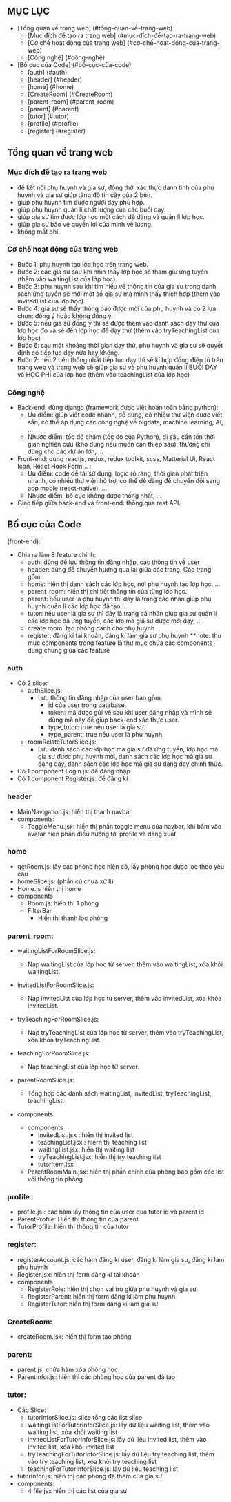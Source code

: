 ## MỤC LỤC

- [Tổng quan về trang web] (#tổng-quan-về-trang-web)
  - [Mục đích để tạo ra trang web] (#mục-đích-để-tạo-ra-trang-web)
  - [Cơ chế hoạt động của trang web] (#cơ-chế-hoạt-động-của-trang-web)
  - [Công nghệ] (#công-nghệ)
- [Bố cục của Code] (#bố-cục-của-code)
  - [auth] (#auth)
  - [header] (#header)
  - [home] (#home)
  - [CreateRoom] (#CreateRoom)
  - [parent_room] (#parent_room)
  - [parent] (#parent)
  - [tutor] (#tutor)
  - [profile] (#profile)
  - [register] (#register)

## Tổng quan về trang web

### Mục đích để tạo ra trang web

- để kết nối phụ huynh và gia sư, đồng thời xác thực danh tính của phụ huynh và gia sư giúp tăng độ tin cậy của 2 bên.
- giúp phụ huynh tìm được người dạy phù hợp.
- giúp phụ huynh quản lí chất lượng của các buổi dạy.
- giúp gia sư tìm được lớp học một cách dễ dàng và quản lí lớp học.
- giúp gia sư bảo vệ quyền lợi của mình về lương.
- không mất phí.

### Cơ chế hoạt động của trang web

* Bước 1: phụ huynh tạo lớp học trên trang web.
* Bước 2: các gia sư sau khi nhìn thấy lớp học sẽ tham giư ứng tuyển (thêm vào waitingList của lớp học).
* Bước 3: phụ huynh sau khi tìm hiểu về thông tin của gia sư trong danh sách ứng tuyển sẽ mời một số gia sư mà mình thấy thích hợp (thêm vào invitedList của lớp học).
* Bước 4: gia sư sẽ thấy thông báo được mời của phụ huynh và có 2 lựa chọn: đồng ý hoặc không đồng ý.
* Bước 5: nếu gia sư đồng ý thì sẽ được thêm vào danh sách dạy thử của lớp học đó và sẽ đến lớp học để dạy thử (thêm vào tryTeachingList của lớp học)
* Bước 6: sau một khoảng thời gian dạy thử, phụ huynh và gia sư sẽ quyết định có tiếp tục dạy nữa hay không.
* Bước 7: nếu 2 bên thống nhất tiếp tục dạy thì sẽ kí hợp đồng điện tử trên trang web và trang web sẽ giúp gia sư và phụ huynh quản lí BUỔI DẠY và HỌC PHÍ của lớp học (thêm vào teachingList của lớp học)

### Công nghệ

- Back-end: dùng django (framework được viết hoàn toàn bằng python):
  - Ưu điểm: giúp viết code nhanh, dễ dùng, có nhiều thư viện được viết sẵn, có thể áp dụng các công nghệ về bigdata, machine learning, AI, ...
  - Nhược điểm: tốc độ chậm (tốc độ của Python), đi sâu cần tốn thời gian nghiên cứu (khó dùng nếu muốn can thiệp sâu), thường chỉ dùng cho các dự án lớn, ...
- Front-end: dùng reactjs, redux, redux toolkit, scss, Matterial Ui,  React Icon, React Hook Form... :
  - Ưu điểm: code dễ tái sử dụng, logic rõ ràng, thời gian phát triển nhanh, có nhiều thư viện hỗ trợ, có thể dễ dàng để chuyển đổi sang app mobie (react-native), ...
  - Nhược điểm: bố cục không được thống nhất, ...
- Giao tiếp giữa back-end và front-end: thông qua rest API.

## Bố cục của Code

(front-end):

- Chia ra làm 8 feature chính:
  - auth: dùng để lưu thông tin đăng nhập, các thông tin về user
  - header: dùng để chuyển hướng qua lại giữa các trang.
    Các trang gồm:
  - home: hiển thị danh sách các lớp học, nơi phụ huynh tạo lớp học, ...
  - parent_room: hiển thị chi tiết thông tin của từng lớp học.
  - parent: nếu user là phụ huynh thì đây là trang các nhân giúp phụ huynh quản lí các lớp học đã tạo, ...
  - tutor: nếu user là gia sư thì đây là trang cá nhân giúp gia sư quản lí các lớp học đã ứng tuyển, các lớp mà gia sư được mời dạy, ...
  - create room: tạo phòng dành cho phụ huynh
  - register: đăng kí tài khoản, đăng kí làm gia sư phụ huynh
**note: thư mục components trong feature là thư mục chứa các components dùng chung giữa các feature
### auth

- Có 2 slice:
  - authSlice.js:
    - Lưu thông tin đăng nhập của user bao gồm:
      - id của user trong database.
      - token: mã được gửi về sau khi user đăng nhập và mình sẽ dùng mã này để giúp back-end xác thực user.
      - type_tutor: true nếu user là gia sư.
      - type_parent: true nếu user là phụ huynh.
  - roomRelateTutorSlice.js:
    - Lưu danh sách các lớp học mà gia sư đã ứng tuyển, lớp học mà gia sư được phụ huynh mời, danh sách các lớp học mà gia sư đang dạy, danh sách các lớp học mà gia sư dang dạy chính thức.
- Có 1 component Login.js: để đăng nhập
- Có 1 component Register.js: để đăng kí

### header
  - MainNavigation.js: hiển thị thanh navbar 
  - components: 
    - ToggleMenu.jsx: hiển thị phần toggle menu của navbar, khi bấm vào avatar hiện phần điều hướng tới profile và đăng xuất
### home
  - getRoom.js: lấy các phòng học hiện có, lấy phòng học được lọc theo yêu cầu
  - homeSlice.js: (phần cũ chưa xử lí)
  - Home.js hiển thị home
  - components
    - Room.js: hiển thị 1 phòng
    - FilterBar
      - Hiển thị thanh lọc phòng
### parent_room:
  - waitingListForRoomSlice.js:
    - Nạp waitingList của lớp học từ server, thêm vào waitingList, xóa khỏi waitingList.

  - invitedListForRoomSlice.js:
    - Nạp invitedList của lớp học từ server, thêm vào invitedList, xóa khỏa invitedList.

  - tryTeachingForRoomSlice.js:
    - Nạp tryTeachingList của lớp học từ server, thêm vào tryTeachingList, xóa khỏa tryTeachingList.

  - teachingForRoomSlice.js:
    - Nạp teachingList của lớp học từ server.

  - parentRoomSlice.js:
    - Tổng hợp các danh sách waitingList, invitedList, tryTeachingList, teachingList.
  - components
    - components
      - invitedList.jsx : hiển thị invited list
      - teachingList.jsx : hiern thị teaching list
      - waitingList.jsx: hiển thị waiting list
      - tryTeachingList.jsx: hiển thị try teaching list
      - tutorItem.jsx
    - ParentRoomMain.jsx: hiển thị phần chính của phòng bao gồm các list với thông tin phòng

### profile :
 - profile.js : các hàm lấy thông tin của user qua tutor id và parent id
 - ParentProfile: Hiển thị thông tin của parent
 - TutorProfile: hiển thị thông tin của tutor

### register: 
  - registerAccount.js: các hàm đăng kí user, đăng kí làm gia sư, đăng kí làm phụ huynh
  - Register.jsx: hiển thị form đăng kí tài khoản
  - components
    - RegisterRole: hiển thị chọn vai trò giữa phụ huynh và gia sư
    - RegisterParent: hiển thị form đăng kí làm phụ huynh
    - RegisterTutor: hiển thị form đăng kí làm gia sư

### CreateRoom:
  - createRoom.jsx: hiển thị form tạo phòng

### parent:
  - parent.js: chứa hàm xóa phòng học
  - ParentInfor.js: hiển thị các phòng học của parent đã tạo

### tutor:
  - Các Slice:
    - tutorInforSlice.js: slice tổng các list slice
    - waitingListForTutorInforSlice.js: lấy dữ liệu waiting list, thêm vào waiting list, xóa khỏi waiting list
    - invitedListForTutorInforSlice.js: lấy dữ liệu invited list, thêm vào invited list, xóa khỏi invited list
    - tryTeachingForTutorInforSlice.js: lấy dữ liệu try teaching list, thêm vào try teaching list,
    xóa khỏi try teaching list
    - teachingForTutorInforSlice.js: lấy dữ liệu teaching list
  - tutorInfor.js: hiển thị các phòng đã thêm của gia sư
  - components: 
    - 4 file jsx hiển thị các list của gia sư
  
  
